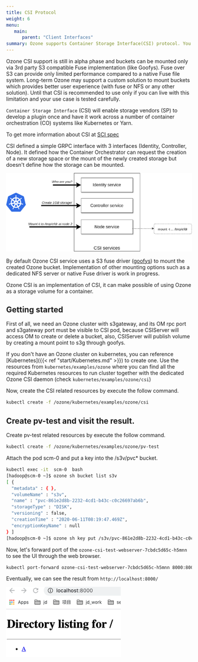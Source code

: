 ```yaml
---
title: CSI Protocol
weight: 6
menu:
   main:
      parent: "Client Interfaces"
summary: Ozone supports Container Storage Interface(CSI) protocol. You can use Ozone by mounting an Ozone volume by Ozone CSI.
---
```


<!---
  Licensed to the Apache Software Foundation (ASF) under one or more
  contributor license agreements.  See the NOTICE file distributed with
  this work for additional information regarding copyright ownership.
  The ASF licenses this file to You under the Apache License, Version 2.0
  (the "License"); you may not use this file except in compliance with
  the License.  You may obtain a copy of the License at

      http://www.apache.org/licenses/LICENSE-2.0

  Unless required by applicable law or agreed to in writing, software
  distributed under the License is distributed on an "AS IS" BASIS,
  WITHOUT WARRANTIES OR CONDITIONS OF ANY KIND, either express or implied.
  See the License for the specific language governing permissions and
  limitations under the License.
-->

<div class="alert alert-warning" role="alert">

Ozone CSI support is still in alpha phase and buckets can be mounted only via 3rd party S3 compatible Fuse implementation (like Goofys). Fuse over S3 can provide only limited performance compared to a native Fuse file system. Long-term Ozone may support a custom solution to mount buckets which provides better user experience (with fuse or NFS or any other solution). Until that CSI is recommended to use only if you can live with this limitation and your use case is tested carefully.
</div>

`Container Storage Interface` (CSI) will enable storage vendors (SP) to develop a plugin once and have it work across a number of container orchestration (CO) systems like Kubernetes or Yarn.

To get more information about CSI at [SCI spec](https://github.com/container-storage-interface/spec/blob/master/spec.md)

CSI defined a simple GRPC interface with 3 interfaces (Identity, Controller, Node). It defined how the Container Orchestrator can request the creation of a new storage space or the mount of the newly created storage but doesn't define how the storage can be mounted.

![CSI](CSI.png)

By default Ozone CSI service uses a S3 fuse driver ([goofys](https://github.com/kahing/goofys)) to mount the created Ozone bucket. Implementation of other mounting options such as a dedicated NFS server or native Fuse driver is work in progress.



Ozone CSI is an implementation of CSI, it can make possible of using Ozone as a storage volume for a container. 

## Getting started

First of all, we need an Ozone cluster with s3gateway, and its OM rpc port and s3gateway port must be visible to CSI pod,
because CSIServer will access OM to create or delete a bucket, also, CSIServer will publish volume by creating a mount point to s3g
through goofys. 

If you don't have an Ozone cluster on kubernetes, you can reference [Kubernetes]({{< ref "start/Kubernetes.md" >}}) to create one. Use the resources from `kubernetes/examples/ozone` where you can find all the required Kubernetes resources to run cluster together with the dedicated Ozone CSI daemon (check `kubernetes/examples/ozone/csi`)   

Now, create the CSI related resources by execute the follow command.

```bash
kubectl create -f /ozone/kubernetes/examples/ozone/csi
```

## Create pv-test and visit the result.

Create pv-test related resources by execute the follow command.

```bash
kubectl create -f /ozone/kubernetes/examples/ozone/pv-test
```

Attach the pod scm-0 and put a key into the /s3v/pvc* bucket.

```bash
kubectl exec -it  scm-0  bash
[hadoop@scm-0 ~]$ ozone sh bucket list s3v
[ {
  "metadata" : { },
  "volumeName" : "s3v",
  "name" : "pvc-861e2d8b-2232-4cd1-b43c-c0c26697ab6b",
  "storageType" : "DISK",
  "versioning" : false,
  "creationTime" : "2020-06-11T08:19:47.469Z",
  "encryptionKeyName" : null
} ]
[hadoop@scm-0 ~]$ ozone sh key put /s3v/pvc-861e2d8b-2232-4cd1-b43c-c0c26697ab6b/A LICENSE.txt
```

Now, let's forward port of the `ozone-csi-test-webserver-7cbdc5d65c-h5mnn` to see the UI through the web browser.

```bash
kubectl port-forward ozone-csi-test-webserver-7cbdc5d65c-h5mnn 8000:8000
```

Eventually, we can see the result from `http://localhost:8000/`

![pvtest-webui](pvtest-webui.png)
